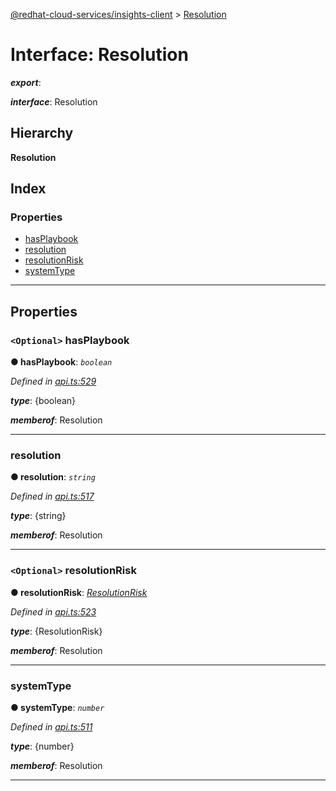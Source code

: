 [@redhat-cloud-services/insights-client](../README.md) > [Resolution](../interfaces/resolution.md)

# Interface: Resolution

*__export__*: 

*__interface__*: Resolution

## Hierarchy

**Resolution**

## Index

### Properties

* [hasPlaybook](resolution.md#hasplaybook)
* [resolution](resolution.md#resolution-1)
* [resolutionRisk](resolution.md#resolutionrisk)
* [systemType](resolution.md#systemtype)

---

## Properties

<a id="hasplaybook"></a>

### `<Optional>` hasPlaybook

**● hasPlaybook**: *`boolean`*

*Defined in [api.ts:529](https://github.com/RedHatInsights/javascript-clients/blob/master/packages/insights/api.ts#L529)*

*__type__*: {boolean}

*__memberof__*: Resolution

___
<a id="resolution-1"></a>

###  resolution

**● resolution**: *`string`*

*Defined in [api.ts:517](https://github.com/RedHatInsights/javascript-clients/blob/master/packages/insights/api.ts#L517)*

*__type__*: {string}

*__memberof__*: Resolution

___
<a id="resolutionrisk"></a>

### `<Optional>` resolutionRisk

**● resolutionRisk**: *[ResolutionRisk](resolutionrisk.md)*

*Defined in [api.ts:523](https://github.com/RedHatInsights/javascript-clients/blob/master/packages/insights/api.ts#L523)*

*__type__*: {ResolutionRisk}

*__memberof__*: Resolution

___
<a id="systemtype"></a>

###  systemType

**● systemType**: *`number`*

*Defined in [api.ts:511](https://github.com/RedHatInsights/javascript-clients/blob/master/packages/insights/api.ts#L511)*

*__type__*: {number}

*__memberof__*: Resolution

___

